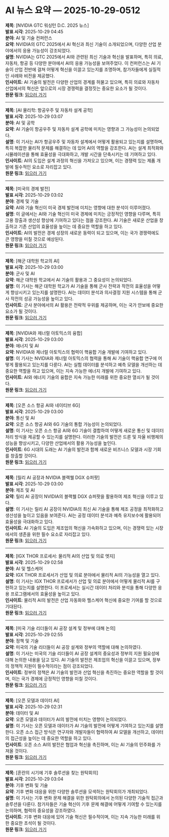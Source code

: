 # AI 뉴스 요약 — 2025-10-29-0512

**제목**: [NVIDIA GTC 워싱턴 D.C. 2025 뉴스]  
**발표 시각**: 2025-10-29 04:45  
**분야**: AI 및 기술 컨퍼런스  
**요약**: NVIDIA의 GTC 2025에서 AI 혁신과 최신 기술이 소개되었으며, 다양한 산업 분야에서의 응용 가능성이 강조되었다.  
**설명**: NVIDIA는 GTC 2025에서 AI와 관련된 최신 기술과 혁신을 발표하며, 특히 의료, 자동차, 항공 등 다양한 분야에서 AI의 응용 가능성을 보여주었다. 이 컨퍼런스는 AI 기술이 산업 전반에 걸쳐 어떻게 혁신을 이끌고 있는지를 조명하며, 참가자들에게 실질적인 사례와 비전을 제공했다.  
**인사이트**: AI 기술의 발전은 다양한 산업의 경계를 허물고 있으며, 특히 의료와 자동차 산업에서의 혁신은 앞으로의 시장 경쟁력을 결정짓는 중요한 요소가 될 것이다.  
**원문 링크**: [읽으러 가기](https://blogs.nvidia.com/blog/nvidia-gtc-washington-dc-2025-news/)

---

**제목**: [AI 물리학: 항공우주 및 자동차 설계 공학]  
**발표 시각**: 2025-10-29 03:07  
**분야**: AI 및 공학  
**요약**: AI 기술이 항공우주 및 자동차 설계 공학에 미치는 영향과 그 가능성이 논의되었다.  
**설명**: 이 기사는 AI가 항공우주 및 자동차 설계에서 어떻게 활용되고 있는지를 설명하며, 특히 복잡한 물리적 문제를 해결하는 데 있어 AI의 역할을 강조한다. AI는 설계 최적화와 시뮬레이션을 통해 효율성을 극대화하고, 개발 시간을 단축시키는 데 기여하고 있다.  
**인사이트**: AI의 도입은 설계 과정의 혁신을 가져오고 있으며, 이는 경쟁력 있는 제품 개발에 필수적인 요소로 자리잡고 있다.  
**원문 링크**: [읽으러 가기](https://blogs.nvidia.com/blog/ai-physics-aerospace-automotive-design-engineering/)

---

**제목**: [미국의 경제 발전]  
**발표 시각**: 2025-10-29 03:02  
**분야**: 경제 및 기술  
**요약**: AI와 기술 혁신이 미국 경제 발전에 미치는 영향에 대한 분석이 이루어졌다.  
**설명**: 이 글에서는 AI와 기술 혁신이 미국 경제에 미치는 긍정적인 영향을 다루며, 특히 고용 창출과 생산성 향상에 기여하고 있다는 점을 강조한다. AI 기술은 새로운 산업을 창출하고 기존 산업의 효율성을 높이는 데 중요한 역할을 하고 있다.  
**인사이트**: AI의 발전은 경제 성장의 새로운 동력이 되고 있으며, 이는 국가 경쟁력에도 큰 영향을 미칠 것으로 예상된다.  
**원문 링크**: [읽으러 가기](https://blogs.nvidia.com/blog/economic-development-us/)

---

**제목**: [해군 대학원 학교의 AI]  
**발표 시각**: 2025-10-29 03:00  
**분야**: 군사 및 AI  
**요약**: 해군 대학원 학교에서 AI 기술의 활용과 그 중요성이 논의되었다.  
**설명**: 이 기사는 해군 대학원 학교가 AI 기술을 통해 군사 전략과 작전의 효율성을 어떻게 향상시키고 있는지를 설명한다. AI는 데이터 분석과 의사결정 지원 시스템을 통해 군사 작전의 성공 가능성을 높이고 있다.  
**인사이트**: 군사 분야에서의 AI 활용은 전략적 우위를 제공하며, 이는 국가 안보에 중요한 요소가 될 것이다.  
**원문 링크**: [읽으러 가기](https://blogs.nvidia.com/blog/naval-postgraduate-school-ai/)

---

**제목**: [NVIDIA와 제너럴 아토믹스의 융합]  
**발표 시각**: 2025-10-29 03:00  
**분야**: 에너지 및 AI  
**요약**: NVIDIA와 제너럴 아토믹스의 협력이 핵융합 기술 개발에 기여하고 있다.  
**설명**: 이 기사는 NVIDIA와 제너럴 아토믹스의 협력을 통해 AI 기술이 핵융합 연구에 어떻게 활용되고 있는지를 다룬다. AI는 실험 데이터를 분석하고 예측 모델을 개선하는 데 중요한 역할을 하고 있으며, 이는 지속 가능한 에너지 개발에 기여하고 있다.  
**인사이트**: AI와 에너지 기술의 융합은 지속 가능한 미래를 위한 중요한 열쇠가 될 것이다.  
**원문 링크**: [읽으러 가기](https://blogs.nvidia.com/blog/nvidia-general-atomics-fusion/)

---

**제목**: [오픈 소스 항공 AI와 네이티브 6G]  
**발표 시각**: 2025-10-29 03:00  
**분야**: 통신 및 AI  
**요약**: 오픈 소스 항공 AI와 6G 기술의 통합 가능성이 논의되었다.  
**설명**: 이 기사는 오픈 소스 항공 AI와 6G 기술이 결합하여 어떻게 새로운 통신 및 데이터 처리 방식을 제공할 수 있는지를 설명한다. 이러한 기술의 발전은 드론 및 자율 비행체의 성능을 향상시키고, 다양한 산업에서의 활용 가능성을 높인다.  
**인사이트**: 6G 시대의 도래는 AI 기술의 발전과 함께 새로운 비즈니스 모델과 시장 기회를 창출할 것이다.  
**원문 링크**: [읽으러 가기](https://blogs.nvidia.com/blog/open-source-aerial-ai-native-6g/)

---

**제목**: [릴리 AI 공장과 NVIDIA 블랙웰 DGX 슈퍼팟]  
**발표 시각**: 2025-10-29 03:00  
**분야**: 제조 및 AI  
**요약**: 릴리 AI 공장이 NVIDIA의 블랙웰 DGX 슈퍼팟을 활용하여 제조 혁신을 이루고 있다.  
**설명**: 이 기사는 릴리 AI 공장이 NVIDIA의 최신 AI 기술을 통해 제조 공정을 최적화하고 생산성을 높이고 있음을 보여준다. AI는 공정 데이터 분석과 예측 유지보수에 활용되어 효율성을 극대화하고 있다.  
**인사이트**: AI 기술의 도입은 제조업의 혁신을 가속화하고 있으며, 이는 경쟁력 있는 시장에서의 생존을 위한 필수 요소로 자리잡고 있다.  
**원문 링크**: [읽으러 가기](https://blogs.nvidia.com/blog/lilly-ai-factory-nvidia-blackwell-dgx-superpod/)

---

**제목**: [IGX THOR 프로세서: 물리적 AI의 산업 및 의료 엣지]  
**발표 시각**: 2025-10-29 02:58  
**분야**: AI 및 헬스케어  
**요약**: IGX THOR 프로세서가 산업 및 의료 분야에서 물리적 AI의 가능성을 열고 있다.  
**설명**: 이 기사는 IGX THOR 프로세서가 산업 및 의료 분야에서 어떻게 물리적 AI를 구현하고 있는지를 설명한다. 이 프로세서는 실시간 데이터 처리와 분석을 통해 다양한 응용 프로그램에서의 효율성을 높이고 있다.  
**인사이트**: 물리적 AI의 발전은 산업 자동화와 헬스케어 혁신에 중요한 기여를 할 것으로 기대된다.  
**원문 링크**: [읽으러 가기](https://blogs.nvidia.com/blog/igx-thor-processor-physical-ai-industrial-medical-edge/)

---

**제목**: [미국 기술 리더들이 AI 공장 설계 및 정부에 대해 논의]  
**발표 시각**: 2025-10-29 02:55  
**분야**: 정책 및 기술  
**요약**: 미국의 기술 리더들이 AI 공장 설계와 정부의 역할에 대해 논의하였다.  
**설명**: 이 기사는 미국의 기술 리더들이 AI 공장 설계의 중요성과 정부의 지원 필요성에 대해 논의한 내용을 담고 있다. AI 기술의 발전은 제조업의 혁신을 이끌고 있으며, 정부의 정책적 지원이 필수적이라는 점이 강조되었다.  
**인사이트**: 정부의 정책은 AI 기술의 발전과 산업 혁신을 촉진하는 중요한 역할을 할 것이며, 이는 국가 경제에 긍정적인 영향을 미칠 것이다.  
**원문 링크**: [읽으러 가기](https://blogs.nvidia.com/blog/us-technology-leaders-ai-factory-design-government/)

---

**제목**: [오픈 모델과 데이터 AI]  
**발표 시각**: 2025-10-29 02:31  
**분야**: 데이터 및 AI  
**요약**: 오픈 모델과 데이터가 AI의 발전에 미치는 영향이 논의되었다.  
**설명**: 이 기사는 오픈 모델과 데이터가 AI 기술의 발전에 어떻게 기여하고 있는지를 설명한다. 오픈 소스 접근 방식은 연구자와 개발자들이 협력하여 AI 모델을 개선하고, 데이터의 접근성을 높이는 데 중요한 역할을 하고 있다.  
**인사이트**: 오픈 소스 AI의 발전은 협업과 혁신을 촉진하며, 이는 AI 기술의 민주화를 가져올 것이다.  
**원문 링크**: [읽으러 가기](https://blogs.nvidia.com/blog/open-models-data-ai/)

---

**제목**: [혼란의 시기에 기후 솔루션을 찾는 원탁회의]  
**발표 시각**: 2025-10-29 03:04  
**분야**: 기후 변화 및 기술  
**요약**: 기후 변화 대응을 위한 다양한 솔루션을 모색하는 원탁회의가 개최되었다.  
**설명**: 이 기사는 기후 변화 문제 해결을 위한 원탁회의에서 논의된 다양한 기술적 접근과 솔루션을 다룬다. 참가자들은 기술 혁신이 기후 문제 해결에 어떻게 기여할 수 있는지를 논의하며, 협력의 중요성을 강조하였다.  
**인사이트**: 기후 변화 대응에 있어 기술 혁신은 필수적이며, 이는 지속 가능한 미래를 위한 중요한 초석이 될 것이다.  
**원문 링크**: [읽으러 가기](https://www.technologyreview.com/2025/10/28/1125962/roundtables-seeking-climate-solutions-in-turbulent-times/)